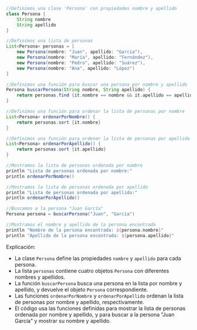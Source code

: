 ```groovy
//Definimos una clase 'Persona' con propiedades nombre y apellido
class Persona {
    String nombre
    String apellido
}

//Definimos una lista de personas
List<Persona> personas = [
    new Persona(nombre: "Juan", apellido: "Garcia"),
    new Persona(nombre: "María", apellido: "Fernández"),
    new Persona(nombre: "Pedro", apellido: "Suárez"),
    new Persona(nombre: "Ana", apellido: "López")
]

//Definimos una función para buscar una persona por nombre y apellido
Persona buscarPersona(String nombre, String apellido) {
    return personas.find {it.nombre == nombre && it.apellido == apellido}
}

//Definimos una función para ordenar la lista de personas por nombre
List<Persona> ordenarPorNombre() {
    return personas.sort {it.nombre}
}

//Definimos una función para ordenar la lista de personas por apellido
List<Persona> ordenarPorApellido() {
    return personas.sort {it.apellido}
}

//Mostramos la lista de personas ordenada por nombre
println "Lista de personas ordenada por nombre:"
println ordenarPorNombre()

//Mostramos la lista de personas ordenada por apellido
println "Lista de personas ordenada por apellido:"
println ordenarPorApellido()

//Buscamos a la persona "Juan García"
Persona persona = buscarPersona("Juan", "García")

//Mostramos el nombre y apellido de la persona encontrada
println "Nombre de la persona encontrada: ${persona.nombre}"
println "Apellido de la persona encontrada: ${persona.apellido}"
```

Explicación:

* La clase `Persona` define las propiedades `nombre` y `apellido` para cada persona.
* La lista `personas` contiene cuatro objetos `Persona` con diferentes nombres y apellidos.
* La función `buscarPersona` busca una persona en la lista por nombre y apellido, y devuelve el objeto `Persona` correspondiente.
* Las funciones `ordenarPorNombre` y `ordenarPorApellido` ordenan la lista de personas por nombre y apellido, respectivamente.
* El código usa las funciones definidas para mostrar la lista de personas ordenada por nombre y apellido, y para buscar a la persona "Juan García" y mostrar su nombre y apellido.